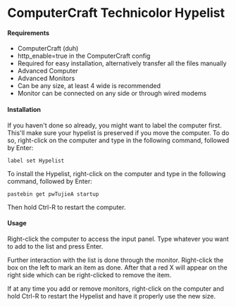 # ComputerCraft Technicolor Hypelist

#### Requirements
- ComputerCraft (duh)
- http_enable=true in the ComputerCraft config
 - Required for easy installation, alternatively transfer all the files manually
- Advanced Computer
- Advanced Monitors
 - Can be any size, at least 4 wide is recommended
 - Monitor can be connected on any side or through wired modems

#### Installation
If you haven't done so already, you might want to label the computer first. This'll make sure your hypelist is preserved if you move the computer. To do so, right-click on the computer and type in the following command, followed by Enter:
```
label set Hypelist
```

To install the Hypelist, right-click on the computer and type in the following command, followed by Enter:
```
pastebin get pwTujieA startup
```
Then hold Ctrl-R to restart the computer.


#### Usage
Right-click the computer to access the input panel. Type whatever you want to add to the list and press Enter.

Further interaction with the list is done through the monitor. Right-click the box on the left to mark an item as done. After that a red X will appear on the right side which can be right-clicked to remove the item.


If at any time you add or remove monitors, right-click on the computer and hold Ctrl-R to restart the Hypelist and have it properly use the new size.